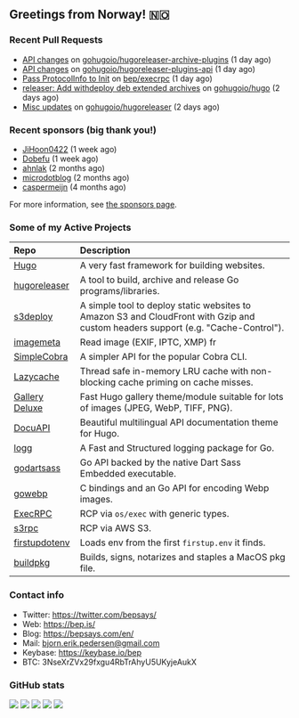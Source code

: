 ## Greetings from Norway! 🇳🇴

### Recent Pull Requests

- [API changes](https://github.com/gohugoio/hugoreleaser-archive-plugins/pull/2) on [gohugoio/hugoreleaser-archive-plugins](https://github.com/gohugoio/hugoreleaser-archive-plugins) (1 day ago)
- [API changes](https://github.com/gohugoio/hugoreleaser-plugins-api/pull/1) on [gohugoio/hugoreleaser-plugins-api](https://github.com/gohugoio/hugoreleaser-plugins-api) (1 day ago)
- [Pass ProtocolInfo to Init](https://github.com/bep/execrpc/pull/12) on [bep/execrpc](https://github.com/bep/execrpc) (1 day ago)
- [releaser: Add withdeploy deb extended archives](https://github.com/gohugoio/hugo/pull/13173) on [gohugoio/hugo](https://github.com/gohugoio/hugo) (2 days ago)
- [Misc updates](https://github.com/gohugoio/hugoreleaser/pull/45) on [gohugoio/hugoreleaser](https://github.com/gohugoio/hugoreleaser) (2 days ago)

### Recent sponsors (big thank you!)

- [JiHoon0422](https://github.com/JiHoon0422) (1 week ago)
- [Dobefu](https://github.com/Dobefu) (1 week ago)
- [ahnlak](https://github.com/ahnlak) (2 months ago)
- [microdotblog](https://github.com/microdotblog) (2 months ago)
- [caspermeijn](https://github.com/caspermeijn) (4 months ago)

For more information, see [the sponsors page](https://github.com/sponsors/bep/).

### Some of my Active Projects

| Repo  | Description |
| :---------------------------------------- | :------------------------------------------- |
| [Hugo](https://github.com/gohugoio/hugo)|A very fast framework for building websites. |
| [hugoreleaser](https://github.com/gohugoio/hugoreleaser)| A tool to build, archive and release Go programs/libraries.  |
| [s3deploy](https://github.com/bep/s3deploy)| A simple tool to deploy static websites to Amazon S3 and CloudFront with Gzip and custom headers support (e.g. "Cache-Control").|
| [imagemeta](https://github.com/bep/imagemeta)| Read image (EXIF, IPTC, XMP) fr|
| [SimpleCobra](https://github.com/bep/simplecobra)|A simpler API for the popular Cobra CLI.|
| [Lazycache](https://github.com/bep/lazycache)| Thread safe in-memory LRU cache with non-blocking cache priming on cache misses.  |
| [Gallery Deluxe](https://github.com/bep/gallerydeluxe)|Fast Hugo gallery theme/module suitable for lots of images (JPEG, WebP, TIFF, PNG).|
| [DocuAPI](https://github.com/bep/docuapi)| Beautiful multilingual API documentation theme for Hugo.  |
| [logg](https://github.com/bep/logg)| A Fast and Structured logging package for Go.  |
| [godartsass](https://github.com/bep/godartsass)| Go API backed by the native Dart Sass Embedded executable. |
| [gowebp](https://github.com/bep/gowebp)|C bindings and an Go API for encoding Webp images. |
| [ExecRPC](https://github.com/bep/execrpc)|RCP via `os/exec` with generic types.  |
| [s3rpc](https://github.com/bep/s3rpc)|RCP via AWS S3.|
| [firstupdotenv](https://github.com/bep/firstupdotenv)|Loads env from the first `firstup.env` it finds. |
| [buildpkg](https://github.com/bep/buildpkg)| Builds, signs, notarizes and staples a MacOS pkg file. |

### Contact info
- Twitter: https://twitter.com/bepsays/
- Web: https://bep.is/
- Blog: https://bepsays.com/en/
- Mail: bjorn.erik.pedersen@gmail.com
- Keybase: https://keybase.io/bep
- BTC: 3NseXrZVx29fxgu4RbTrAhyU5UKyjeAukX


### GitHub stats

![](https://github-profile-summary-cards.vercel.app/api/cards/profile-details?username=bep&theme=github)
![](https://github-profile-summary-cards.vercel.app/api/cards/repos-per-language?username=bep&theme=github)
![](https://github-profile-summary-cards.vercel.app/api/cards/most-commit-language?username=bep&theme=github)
![](https://github-profile-summary-cards.vercel.app/api/cards/stats?username=bep&theme=github)
![](https://github-profile-summary-cards.vercel.app/api/cards/productive-time?username=bep&theme=github)
